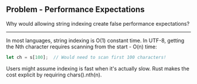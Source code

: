 ## Problem - Performance Expectations

Why would allowing string indexing create false performance expectations?

---

In most languages, string indexing is O(1) constant time. In UTF-8, getting the Nth character requires scanning from the start - O(n) time:
```rust
let ch = s[100];  // Would need to scan first 100 characters!
```
Users might assume indexing is fast when it's actually slow. Rust makes the cost explicit by requiring chars().nth(n).

